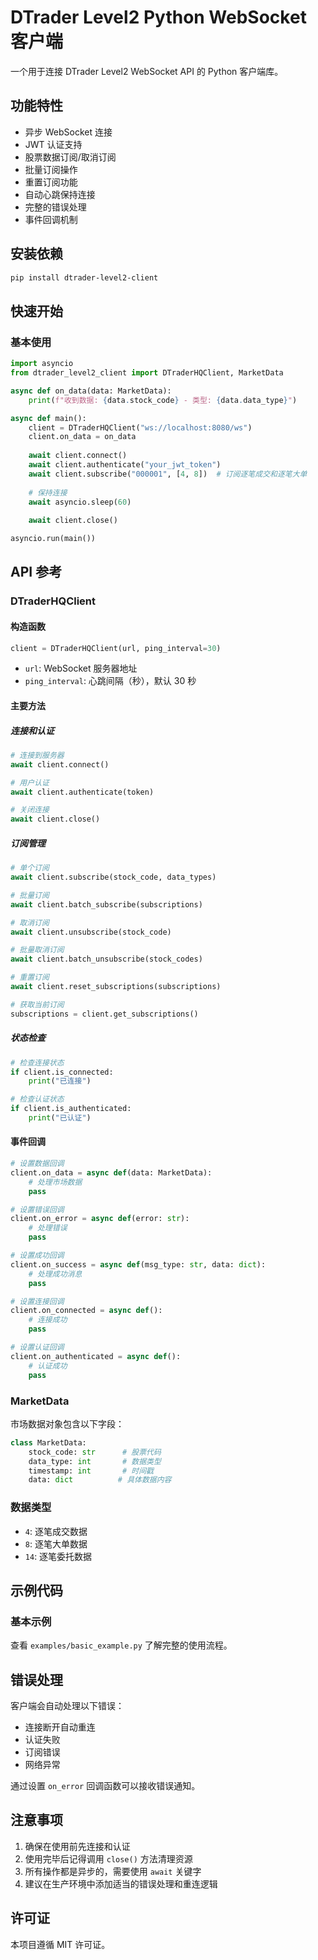 # DTrader Level2 Python WebSocket 客户端

一个用于连接 DTrader Level2 WebSocket API 的 Python 客户端库。

## 功能特性

- 异步 WebSocket 连接
- JWT 认证支持
- 股票数据订阅/取消订阅
- 批量订阅操作
- 重置订阅功能
- 自动心跳保持连接
- 完整的错误处理
- 事件回调机制

## 安装依赖

```bash
pip install dtrader-level2-client
```

## 快速开始

### 基本使用

```python
import asyncio
from dtrader_level2_client import DTraderHQClient, MarketData

async def on_data(data: MarketData):
    print(f"收到数据: {data.stock_code} - 类型: {data.data_type}")

async def main():
    client = DTraderHQClient("ws://localhost:8080/ws")
    client.on_data = on_data
    
    await client.connect()
    await client.authenticate("your_jwt_token")
    await client.subscribe("000001", [4, 8])  # 订阅逐笔成交和逐笔大单
    
    # 保持连接
    await asyncio.sleep(60)
    
    await client.close()

asyncio.run(main())
```

## API 参考

### DTraderHQClient

#### 构造函数

```python
client = DTraderHQClient(url, ping_interval=30)
```

- `url`: WebSocket 服务器地址
- `ping_interval`: 心跳间隔（秒），默认 30 秒

#### 主要方法

##### 连接和认证

```python
# 连接到服务器
await client.connect()

# 用户认证
await client.authenticate(token)

# 关闭连接
await client.close()
```

##### 订阅管理

```python
# 单个订阅
await client.subscribe(stock_code, data_types)

# 批量订阅
await client.batch_subscribe(subscriptions)

# 取消订阅
await client.unsubscribe(stock_code)

# 批量取消订阅
await client.batch_unsubscribe(stock_codes)

# 重置订阅
await client.reset_subscriptions(subscriptions)

# 获取当前订阅
subscriptions = client.get_subscriptions()
```

##### 状态检查

```python
# 检查连接状态
if client.is_connected:
    print("已连接")

# 检查认证状态
if client.is_authenticated:
    print("已认证")
```

#### 事件回调

```python
# 设置数据回调
client.on_data = async def(data: MarketData):
    # 处理市场数据
    pass

# 设置错误回调
client.on_error = async def(error: str):
    # 处理错误
    pass

# 设置成功回调
client.on_success = async def(msg_type: str, data: dict):
    # 处理成功消息
    pass

# 设置连接回调
client.on_connected = async def():
    # 连接成功
    pass

# 设置认证回调
client.on_authenticated = async def():
    # 认证成功
    pass
```

### MarketData

市场数据对象包含以下字段：

```python
class MarketData:
    stock_code: str      # 股票代码
    data_type: int       # 数据类型
    timestamp: int       # 时间戳
    data: dict          # 具体数据内容
```

### 数据类型

- `4`: 逐笔成交数据
- `8`: 逐笔大单数据
- `14`: 逐笔委托数据

## 示例代码

### 基本示例

查看 `examples/basic_example.py` 了解完整的使用流程。


## 错误处理

客户端会自动处理以下错误：

- 连接断开自动重连
- 认证失败
- 订阅错误
- 网络异常

通过设置 `on_error` 回调函数可以接收错误通知。

## 注意事项

1. 确保在使用前先连接和认证
2. 使用完毕后记得调用 `close()` 方法清理资源
3. 所有操作都是异步的，需要使用 `await` 关键字
4. 建议在生产环境中添加适当的错误处理和重连逻辑

## 许可证

本项目遵循 MIT 许可证。